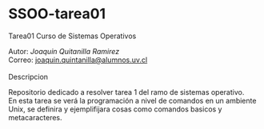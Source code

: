 # SSOO-tarea01
Tarea01 Curso de Sistemas Operativos

Autor: *Joaquin Quitanilla Ramirez* </br>
Correo: joaquin.quintanilla@alumnos.uv.cl </br>
</br>
Descripcion </br>

Repositorio dedicado a resolver tarea 1 del ramo de sistemas operativo.</br>
En esta tarea se verá la programación a nivel de comandos en un ambiente Unix, se definira y ejemplifijara cosas como comandos basicos y metacaracteres.

